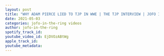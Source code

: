 ```yaml
---
layout: post
title: "WHY ADAM PIERCE LIED TO TJP IN WWE | THE TJP INTERVIEW | JOFO IN THE RING #53"
date: 2021-05-03
categories: jofo-in-the-ring videos
author: jofo-in-the-ring
spotify_track_id: 
youtube_video_id: EjDVOzABtWg
apple_track_id: 
youtube_metadata: 
---
```


